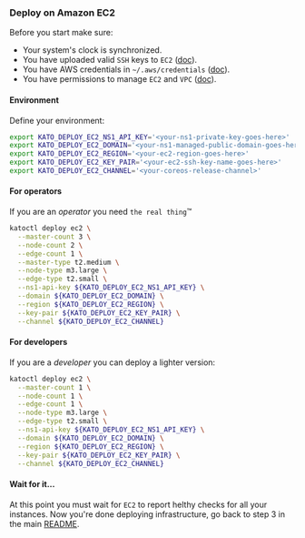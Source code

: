 ### Deploy on Amazon EC2

Before you start make sure:
- Your system's clock is synchronized.
- You have uploaded valid `SSH` keys to `EC2` ([doc](http://docs.aws.amazon.com/AWSEC2/latest/UserGuide/ec2-key-pairs.html)).
- You have AWS credentials in `~/.aws/credentials` ([doc](https://github.com/aws/aws-sdk-go/wiki/configuring-sdk#shared-credentials-file)).
- You have permissions to manage `EC2` and `VPC` ([doc](http://docs.aws.amazon.com/IAM/latest/UserGuide/access_permissions.html)).

#### Environment
Define your environment:
```bash
export KATO_DEPLOY_EC2_NS1_API_KEY='<your-ns1-private-key-goes-here>'
export KATO_DEPLOY_EC2_DOMAIN='<your-ns1-managed-public-domain-goes-here>'
export KATO_DEPLOY_EC2_REGION='<your-ec2-region-goes-here>'
export KATO_DEPLOY_EC2_KEY_PAIR='<your-ec2-ssh-key-name-goes-here>'
export KATO_DEPLOY_EC2_CHANNEL='<your-coreos-release-channel>'
```

#### For operators
If you are an *operator* you need `the real thing`&trade;
```bash
katoctl deploy ec2 \
  --master-count 3 \
  --node-count 2 \
  --edge-count 1 \
  --master-type t2.medium \
  --node-type m3.large \
  --edge-type t2.small \
  --ns1-api-key ${KATO_DEPLOY_EC2_NS1_API_KEY} \
  --domain ${KATO_DEPLOY_EC2_DOMAIN} \
  --region ${KATO_DEPLOY_EC2_REGION} \
  --key-pair ${KATO_DEPLOY_EC2_KEY_PAIR} \
  --channel ${KATO_DEPLOY_EC2_CHANNEL}
```

#### For developers
If you are a *developer* you can deploy a lighter version:
```bash
katoctl deploy ec2 \
  --master-count 1 \
  --node-count 1 \
  --edge-count 1 \
  --node-type m3.large \
  --edge-type t2.small \
  --ns1-api-key ${KATO_DEPLOY_EC2_NS1_API_KEY} \
  --domain ${KATO_DEPLOY_EC2_DOMAIN} \
  --region ${KATO_DEPLOY_EC2_REGION} \
  --key-pair ${KATO_DEPLOY_EC2_KEY_PAIR} \
  --channel ${KATO_DEPLOY_EC2_CHANNEL}
```

#### Wait for it...
At this point you must wait for `EC2` to report helthy checks for all your instances. Now you're done deploying infrastructure, go back to step 3 in the main [README](https://github.com/h0tbird/kato/blob/master/README.md#3-pre-flight-checklist).

